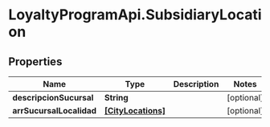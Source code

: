 # LoyaltyProgramApi.SubsidiaryLocation

## Properties
Name | Type | Description | Notes
------------ | ------------- | ------------- | -------------
**descripcionSucursal** | **String** |  | [optional] 
**arrSucursalLocalidad** | [**[CityLocations]**](CityLocations.md) |  | [optional] 


